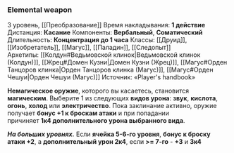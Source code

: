 ### Elemental weapon
3 уровень, [[Преобразование]]
Время накладывания: **1 действие**
Дистанция: **Касание**
Компоненты: **Вербальный**, **Соматический**
Длительность: **Концентрация до 1 часа**
Классы: [[Друид]], [[Изобретатель]], [[Магус]], [[Паладин]], [[Следопыт]]
Архетипы: [[Колдун#Ведьмовской клинок|Ведьмовской клинок (Колдун)]], [[Жрец#Домен Кузни|Домен Кузни (Жрец)]], [[Магус#Орден Танцоров клинка|Орден Танцоров клинка (Магус)]], [[Магус#Орден Чешуи|Орден Чешуи (Магус)]]
Источник: «Player's handbook»

**Немагическое оружие**, которого вы касаетесь, становится **магическим**. Выберите 1 из следующих **видов урона**: **звук**, **кислота**, **огонь**, **холод** или **электричество**. Пока заклинание активно, оружие получает **бонус +1 к броскам атаки** и при попадании причиняет **1к4 дополнительного урона выбранного вида**.

**_На больших уровнях._** Если **ячейка 5-6-го уровня**, **бонус к броску атаки +2**, а **дополнительный урон 2к4**, если **>= 7-го** - **+3** и **3к4**
